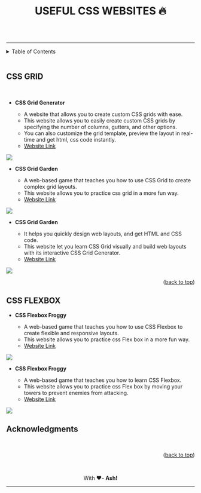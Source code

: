 # <h1 align = "center" id="readme-top"><b>USEFUL CSS WEBSITES 🔥</b></h1>
<br />
    

   <!-- <a href="https://github.com/github_username/repo_name"><strong>Explore the docs »</strong></a>
    <br />
    <br />
    <a href="https://github.com/github_username/repo_name">View Demo</a>
    ·
    <a href="https://github.com/github_username/repo_name/issues">Report Bug</a>
    ·
    <a href="https://github.com/github_username/repo_name/issues">Request Feature</a> -->
<br>
<hr>
<details>
  <summary>Table of Contents</summary>
  <ol>
    <li>
      <a href="#css-grid">CSS GRID</a>
    </li>
    <li><a href="#css-flexbox">CSS FLEX BOX</a></li>
    <li><a href="#"></a></li>
  </ol>
</details>

<br>

## **CSS GRID**
<br>

- **CSS Grid Generator** 

    - A website that allows you to create custom CSS grids with ease. 
    - This website allows you to easily create custom CSS grids by specifying the number of columns, gutters, and other options. 
    - You can also customize the grid template, preview the layout in real-time and get html, css code instantly.
    - [Website Link](https://cssgrid-generator.netlify.app/)

<a href="https://cssgrid-generator.netlify.app/"><img src="https://user-images.githubusercontent.com/126890586/224533383-dff8fdbb-80f9-4a6f-97e8-ff8b93094bb0.png" ></a>

- **CSS Grid Garden** 

    - A web-based game that teaches you how to use CSS Grid to create complex grid layouts. 
    - This website allows you to practice css grid in a more fun way. 
    - [Website Link](https://cssgridgarden.com/)

<a href="https://cssgridgarden.com/"><img src="https://user-images.githubusercontent.com/126890586/224534682-db568524-d50d-490e-a9fd-85622c6e094c.png" ></a>

- **CSS Grid Garden** 

    - It helps you quickly design web layouts, and get HTML and CSS code. 
    - This website let you learn CSS Grid visually and build web layouts with its interactive CSS Grid Generator.
    - [Website Link](https://grid.layoutit.com/)

<a href="https://grid.layoutit.com/"><img src="https://user-images.githubusercontent.com/126890586/224535122-1928ec8a-bb19-496e-9b1b-11ebe8c49f5d.png" ></a>

<p align="right">(<a href="#readme-top">back to top</a>)</p>

## **CSS FLEXBOX**

- **CSS Flexbox Froggy** 

    - A web-based game that teaches you how to use CSS Flexbox to create flexible and responsive layouts.
    - This website allows you to practice css Flex box in a more fun way. 
    - [Website Link](https://flexboxfroggy.com/)

<a href="https://flexboxfroggy.com/"><img src="https://user-images.githubusercontent.com/126890586/224535469-8434c801-27c3-4c26-873b-a7da9602ae1a.png" ></a>

- **CSS Flexbox Froggy** 

    - A web-based game that teaches you how to learn CSS Flexbox.
    - This website allows you to practice css Flex box by moving your towers to prevent enemies from attacking. 
    - [Website Link](http://www.flexboxdefense.com/)

<a href="http://www.flexboxdefense.com/"><img src="https://user-images.githubusercontent.com/126890586/226170087-fc1651d0-573a-4404-8b1d-6a8db989149d.png" ></a>

<!-- ACKNOWLEDGMENTS -->
## **Acknowledgments**


<br>


<p align="right">(<a href="#readme-top">back to top</a>)</p>

<br>

<p align = center>With ❤️- <b>Ash!</b></p>
<hr>
